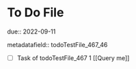 # To Do File

due:: 2022-09-11

metadatafield:: todoTestFile_467_46

- [ ] Task of todoTestFile_467 1 [[Query me]]
